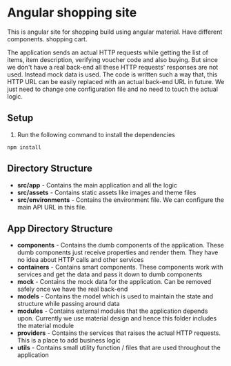 Angular shopping site
===================
This is angular site for shopping build using angular material. Have different components.
shopping cart.

The application sends an actual HTTP requests while getting the list of items, item description, verifying voucher code and also buying. But since we don't have a real back-end all these HTTP requests' responses are not used. Instead mock data is used. The code is written such a way that, this HTTP URL can be easily replaced with an actual back-end URL in future. We just need to change one configuration file and no need to touch the actual logic.

Setup
-----

1)  Run the following command to install the dependencies

  `npm install`

Directory Structure
-------------------
 - **src/app** - Contains the main application and all the logic
 - **src/assets** - Contains static assets like images and theme files
 - **src/environments** - Contains the environment file. We can configure the main API URL in this file.

App Directory Structure
-------------------
 - **components** - Contains the dumb components of the application. These dumb components just receive properties and render them. They have no idea about HTTP calls and other services
 - **containers** - Contains smart components. These components work with services and get the data and pass it down to dumb components
 - **mock** - Contains the mock data for the application. Can be removed safely once we have the real back-end
 - **models** - Contains the model which is used to maintain the state and structure while passing around data
 - **modules** - Contains external modules that the application depends upon. Currently we use material design and hence this folder includes the material module
 -  **providers** - Contains the services that raises the actual HTTP requests. This is a place to add business logic
 - **utils** - Contains small utility function / files that are used throughout the application
 
